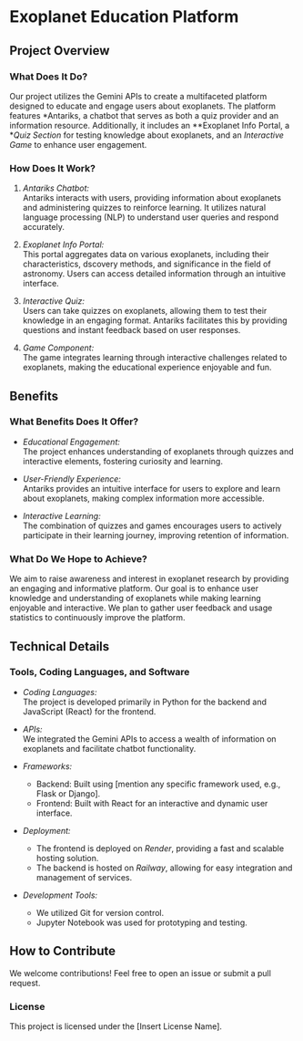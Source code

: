 # Exoplanet Education Platform

## Project Overview

### What Does It Do?
Our project utilizes the Gemini APIs to create a multifaceted platform designed to educate and engage users about exoplanets. The platform features *Antariks, a chatbot that serves as both a quiz provider and an information resource. Additionally, it includes an **Exoplanet Info Portal, a **Quiz Section* for testing knowledge about exoplanets, and an *Interactive Game* to enhance user engagement.

### How Does It Work?
1. *Antariks Chatbot:*  
   Antariks interacts with users, providing information about exoplanets and administering quizzes to reinforce learning. It utilizes natural language processing (NLP) to understand user queries and respond accurately.

2. *Exoplanet Info Portal:*  
   This portal aggregates data on various exoplanets, including their characteristics, dscovery methods, and significance in the field of astronomy. Users can access detailed information through an intuitive interface.

3. *Interactive Quiz:*  
   Users can take quizzes on exoplanets, allowing them to test their knowledge in an engaging format. Antariks facilitates this by providing questions and instant feedback based on user responses.

4. *Game Component:*  
   The game integrates learning through interactive challenges related to exoplanets, making the educational experience enjoyable and fun.

## Benefits

### What Benefits Does It Offer?
- *Educational Engagement:*  
  The project enhances understanding of exoplanets through quizzes and interactive elements, fostering curiosity and learning.

- *User-Friendly Experience:*  
  Antariks provides an intuitive interface for users to explore and learn about exoplanets, making complex information more accessible.

- *Interactive Learning:*  
  The combination of quizzes and games encourages users to actively participate in their learning journey, improving retention of information.

### What Do We Hope to Achieve?
We aim to raise awareness and interest in exoplanet research by providing an engaging and informative platform. Our goal is to enhance user knowledge and understanding of exoplanets while making learning enjoyable and interactive. We plan to gather user feedback and usage statistics to continuously improve the platform.

## Technical Details

### Tools, Coding Languages, and Software
- *Coding Languages:*  
  The project is developed primarily in Python for the backend and JavaScript (React) for the frontend.

- *APIs:*  
  We integrated the Gemini APIs to access a wealth of information on exoplanets and facilitate chatbot functionality.

- *Frameworks:*  
  - Backend: Built using [mention any specific framework used, e.g., Flask or Django].
  - Frontend: Built with React for an interactive and dynamic user interface.

- *Deployment:*  
  - The frontend is deployed on *Render*, providing a fast and scalable hosting solution.
  - The backend is hosted on *Railway*, allowing for easy integration and management of services.

- *Development Tools:*  
  - We utilized Git for version control.
  - Jupyter Notebook was used for prototyping and testing.

## How to Contribute
We welcome contributions! Feel free to open an issue or submit a pull request.

### License
This project is licensed under the [Insert License Name].